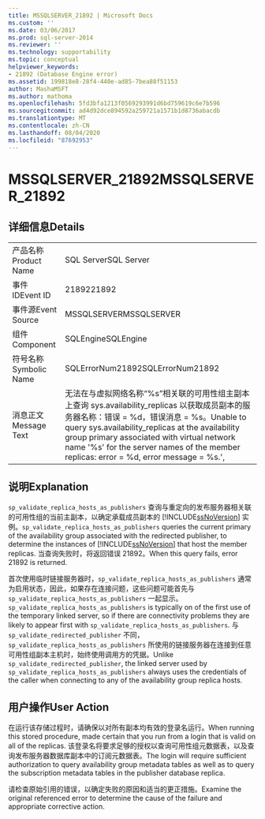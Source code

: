```yaml
---
title: MSSQLSERVER_21892 | Microsoft Docs
ms.custom: ''
ms.date: 03/06/2017
ms.prod: sql-server-2014
ms.reviewer: ''
ms.technology: supportability
ms.topic: conceptual
helpviewer_keywords:
- 21892 (Database Engine error)
ms.assetid: 199818e8-28f4-440e-ad85-7bea88f51153
author: MashaMSFT
ms.author: mathoma
ms.openlocfilehash: 5fd3bfa1213f0569293991d6bd759619c6e7b596
ms.sourcegitcommit: ad4d92dce894592a259721a1571b1d8736abacdb
ms.translationtype: MT
ms.contentlocale: zh-CN
ms.lasthandoff: 08/04/2020
ms.locfileid: "87692953"
---
```

# <a name="mssqlserver_21892"></a><span data-ttu-id="74d53-102">MSSQLSERVER_21892</span><span class="sxs-lookup"><span data-stu-id="74d53-102">MSSQLSERVER_21892</span></span>
    
## <a name="details"></a><span data-ttu-id="74d53-103">详细信息</span><span class="sxs-lookup"><span data-stu-id="74d53-103">Details</span></span>  
  
|||  
|-|-|  
|<span data-ttu-id="74d53-104">产品名称</span><span class="sxs-lookup"><span data-stu-id="74d53-104">Product Name</span></span>|<span data-ttu-id="74d53-105">SQL Server</span><span class="sxs-lookup"><span data-stu-id="74d53-105">SQL Server</span></span>|  
|<span data-ttu-id="74d53-106">事件 ID</span><span class="sxs-lookup"><span data-stu-id="74d53-106">Event ID</span></span>|<span data-ttu-id="74d53-107">21892</span><span class="sxs-lookup"><span data-stu-id="74d53-107">21892</span></span>|  
|<span data-ttu-id="74d53-108">事件源</span><span class="sxs-lookup"><span data-stu-id="74d53-108">Event Source</span></span>|<span data-ttu-id="74d53-109">MSSQLSERVER</span><span class="sxs-lookup"><span data-stu-id="74d53-109">MSSQLSERVER</span></span>|  
|<span data-ttu-id="74d53-110">组件</span><span class="sxs-lookup"><span data-stu-id="74d53-110">Component</span></span>|<span data-ttu-id="74d53-111">SQLEngine</span><span class="sxs-lookup"><span data-stu-id="74d53-111">SQLEngine</span></span>|  
|<span data-ttu-id="74d53-112">符号名称</span><span class="sxs-lookup"><span data-stu-id="74d53-112">Symbolic Name</span></span>|<span data-ttu-id="74d53-113">SQLErrorNum21892</span><span class="sxs-lookup"><span data-stu-id="74d53-113">SQLErrorNum21892</span></span>|  
|<span data-ttu-id="74d53-114">消息正文</span><span class="sxs-lookup"><span data-stu-id="74d53-114">Message Text</span></span>|<span data-ttu-id="74d53-115">无法在与虚拟网络名称“%s”相关联的可用性组主副本上查询 sys.availability_replicas 以获取成员副本的服务器名称：错误 = %d，错误消息 = %s。</span><span class="sxs-lookup"><span data-stu-id="74d53-115">Unable to query sys.availability_replicas at the availability group primary associated with virtual network name '%s' for the server names of the member replicas: error = %d, error message = %s.',</span></span>|  
  
## <a name="explanation"></a><span data-ttu-id="74d53-116">说明</span><span class="sxs-lookup"><span data-stu-id="74d53-116">Explanation</span></span>  
 <span data-ttu-id="74d53-117">`sp_validate_replica_hosts_as_publishers` 查询与重定向的发布服务器相关联的可用性组的当前主副本，以确定承载成员副本的 [!INCLUDE[ssNoVersion](../../includes/ssnoversion-md.md)] 实例。</span><span class="sxs-lookup"><span data-stu-id="74d53-117">`sp_validate_replica_hosts_as_publishers` queries the current primary of the availability group associated with the redirected publisher, to determine the instances of [!INCLUDE[ssNoVersion](../../includes/ssnoversion-md.md)] that host the member replicas.</span></span>  <span data-ttu-id="74d53-118">当查询失败时，将返回错误 21892。</span><span class="sxs-lookup"><span data-stu-id="74d53-118">When this query fails, error 21892 is returned.</span></span>  
  
 <span data-ttu-id="74d53-119">首次使用临时链接服务器时，`sp_validate_replica_hosts_as_publishers` 通常为启用状态，因此，如果存在连接问题，这些问题可能首先与 `sp_validate_replica_hosts_as_publishers` 一起显示。</span><span class="sxs-lookup"><span data-stu-id="74d53-119">`sp_validate_replica_hosts_as_publishers` is typically on of the first use of the temporary linked server, so if there are connectivity problems they are likely to appear first with `sp_validate_replica_hosts_as_publishers`.</span></span> <span data-ttu-id="74d53-120">与 `sp_validate_redirected_publisher` 不同，`sp_validate_replica_hosts_as_publishers` 所使用的链接服务器在连接到任意可用性组副本主机时，始终使用调用方的凭据。</span><span class="sxs-lookup"><span data-stu-id="74d53-120">Unlike `sp_validate_redirected_publisher`, the linked server used by `sp_validate_replica_hosts_as_publishers` always uses the credentials of the caller when connecting to any of the availability group replica hosts.</span></span>  
  
## <a name="user-action"></a><span data-ttu-id="74d53-121">用户操作</span><span class="sxs-lookup"><span data-stu-id="74d53-121">User Action</span></span>  
 <span data-ttu-id="74d53-122">在运行该存储过程时，请确保以对所有副本均有效的登录名运行。</span><span class="sxs-lookup"><span data-stu-id="74d53-122">When running this stored procedure, made certain that you run from a login that is valid on all of the replicas.</span></span> <span data-ttu-id="74d53-123">该登录名将要求足够的授权以查询可用性组元数据表，以及查询发布服务器数据库副本中的订阅元数据表。</span><span class="sxs-lookup"><span data-stu-id="74d53-123">The login will require sufficient authorization to query availability group metadata tables as well as to query the subscription metadata tables in the publisher database replica.</span></span>  
  
 <span data-ttu-id="74d53-124">请检查原始引用的错误，以确定失败的原因和适当的更正措施。</span><span class="sxs-lookup"><span data-stu-id="74d53-124">Examine the original referenced error to determine the cause of the failure and appropriate corrective action.</span></span>  
  
  
